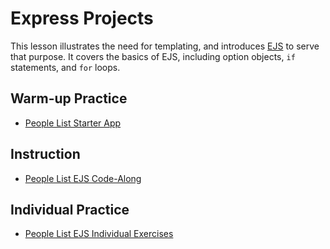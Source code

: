 # Express Projects
This lesson illustrates the need for templating, and introduces [EJS](https://ejs.co/) to serve that purpose. It covers the basics of EJS, including option objects, `if` statements, and `for` loops.

## Warm-up Practice
- [People List Starter App](PeopleListStarterApp.md)

## Instruction
- [People List EJS Code-Along](PeopleListEjsCodeAlong.md)

## Individual Practice
- [People List EJS Individual Exercises](PeopleListEjsIndividualExercises.md)